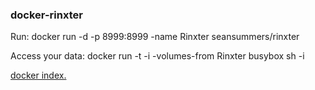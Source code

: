 ### docker-rinxter

Run:
    docker run -d -p 8999:8999 -name Rinxter seansummers/rinxter

Access your data:
    docker run -t -i -volumes-from Rinxter busybox sh -i

[docker index.](https://index.docker.io/u/seansummers/rinxter/)
